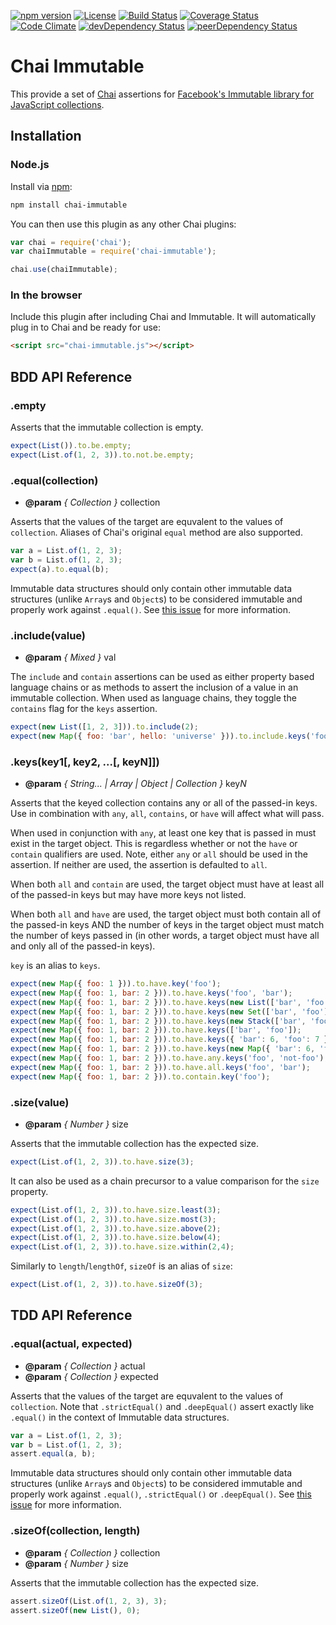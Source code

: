 [![npm version](https://img.shields.io/npm/v/chai-immutable.svg)](https://npmjs.org/package/chai-immutable)
[![License](https://img.shields.io/npm/l/chai-immutable.svg)](LICENSE)
[![Build Status](https://travis-ci.org/astorije/chai-immutable.svg?branch=master)](https://travis-ci.org/astorije/chai-immutable)
[![Coverage Status](https://coveralls.io/repos/astorije/chai-immutable/badge.svg)](https://coveralls.io/r/astorije/chai-immutable)
[![Code Climate](https://codeclimate.com/github/astorije/chai-immutable/badges/gpa.svg)](https://codeclimate.com/github/astorije/chai-immutable)
[![devDependency Status](https://david-dm.org/astorije/chai-immutable/dev-status.svg)](https://david-dm.org/astorije/chai-immutable#info=devDependencies)
[![peerDependency Status](https://david-dm.org/astorije/chai-immutable/peer-status.svg)](https://david-dm.org/astorije/chai-immutable#info=peerDependencies)

# Chai Immutable

This provide a set of [Chai](http://chaijs.com/) assertions for [Facebook's Immutable library for JavaScript collections](http://facebook.github.io/immutable-js/).

## Installation

### Node.js

Install via [npm](http://npmjs.org):

```bash
npm install chai-immutable
```

You can then use this plugin as any other Chai plugins:

```js
var chai = require('chai');
var chaiImmutable = require('chai-immutable');

chai.use(chaiImmutable);
```

### In the browser

Include this plugin after including Chai and Immutable. It will automatically
plug in to Chai and be ready for use:

```html
<script src="chai-immutable.js"></script>
```

## BDD API Reference

### .empty

Asserts that the immutable collection is empty.

```js
expect(List()).to.be.empty;
expect(List.of(1, 2, 3)).to.not.be.empty;
```

### .equal(collection)

- **@param** *{ Collection }* collection

Asserts that the values of the target are equvalent to the values of
`collection`. Aliases of Chai's original `equal` method are also supported.

```js
var a = List.of(1, 2, 3);
var b = List.of(1, 2, 3);
expect(a).to.equal(b);
```

Immutable data structures should only contain other immutable data
structures (unlike `Array`s and `Object`s) to be considered immutable and
properly work against `.equal()`. See
[this issue](https://github.com/astorije/chai-immutable/issues/24) for
more information.

### .include(value)

- **@param** *{ Mixed }* val

The `include` and `contain` assertions can be used as either property
based language chains or as methods to assert the inclusion of a value
in an immutable collection. When used as language chains, they toggle the
`contains` flag for the `keys` assertion.

```js
expect(new List([1, 2, 3])).to.include(2);
expect(new Map({ foo: 'bar', hello: 'universe' })).to.include.keys('foo');
```

### .keys(key1[, key2, ...[, keyN]])

- **@param** *{ String... | Array | Object | Collection }* key*N*

Asserts that the keyed collection contains any or all of the passed-in
keys. Use in combination with `any`, `all`, `contains`, or `have` will
affect what will pass.

When used in conjunction with `any`, at least one key that is passed in
must exist in the target object. This is regardless whether or not
the `have` or `contain` qualifiers are used. Note, either `any` or `all`
should be used in the assertion. If neither are used, the assertion is
defaulted to `all`.

When both `all` and `contain` are used, the target object must have at
least all of the passed-in keys but may have more keys not listed.

When both `all` and `have` are used, the target object must both contain
all of the passed-in keys AND the number of keys in the target object must
match the number of keys passed in (in other words, a target object must
have all and only all of the passed-in keys).

`key` is an alias to `keys`.

```js
expect(new Map({ foo: 1 })).to.have.key('foo');
expect(new Map({ foo: 1, bar: 2 })).to.have.keys('foo', 'bar');
expect(new Map({ foo: 1, bar: 2 })).to.have.keys(new List(['bar', 'foo']));
expect(new Map({ foo: 1, bar: 2 })).to.have.keys(new Set(['bar', 'foo']));
expect(new Map({ foo: 1, bar: 2 })).to.have.keys(new Stack(['bar', 'foo']));
expect(new Map({ foo: 1, bar: 2 })).to.have.keys(['bar', 'foo']);
expect(new Map({ foo: 1, bar: 2 })).to.have.keys({ 'bar': 6, 'foo': 7 });
expect(new Map({ foo: 1, bar: 2 })).to.have.keys(new Map({ 'bar': 6, 'foo': 7 }));
expect(new Map({ foo: 1, bar: 2 })).to.have.any.keys('foo', 'not-foo');
expect(new Map({ foo: 1, bar: 2 })).to.have.all.keys('foo', 'bar');
expect(new Map({ foo: 1, bar: 2 })).to.contain.key('foo');
```

### .size(value)

- **@param** *{ Number }* size

Asserts that the immutable collection has the expected size.

```js
expect(List.of(1, 2, 3)).to.have.size(3);
```

It can also be used as a chain precursor to a value comparison for the
`size` property.

```js
expect(List.of(1, 2, 3)).to.have.size.least(3);
expect(List.of(1, 2, 3)).to.have.size.most(3);
expect(List.of(1, 2, 3)).to.have.size.above(2);
expect(List.of(1, 2, 3)).to.have.size.below(4);
expect(List.of(1, 2, 3)).to.have.size.within(2,4);
```

Similarly to `length`/`lengthOf`, `sizeOf` is an alias of `size`:

```js
expect(List.of(1, 2, 3)).to.have.sizeOf(3);
```

## TDD API Reference

### .equal(actual, expected)

- **@param** *{ Collection }* actual
- **@param** *{ Collection }* expected

Asserts that the values of the target are equvalent to the values of
`collection`. Note that `.strictEqual()` and `.deepEqual()` assert
exactly like `.equal()` in the context of Immutable data structures.

```js
var a = List.of(1, 2, 3);
var b = List.of(1, 2, 3);
assert.equal(a, b);
```

Immutable data structures should only contain other immutable data
structures (unlike `Array`s and `Object`s) to be considered immutable and
properly work against `.equal()`, `.strictEqual()` or `.deepEqual()`. See
[this issue](https://github.com/astorije/chai-immutable/issues/24) for
more information.

### .sizeOf(collection, length)

- **@param** *{ Collection }* collection
- **@param** *{ Number }* size

Asserts that the immutable collection has the expected size.

```js
assert.sizeOf(List.of(1, 2, 3), 3);
assert.sizeOf(new List(), 0);
```
